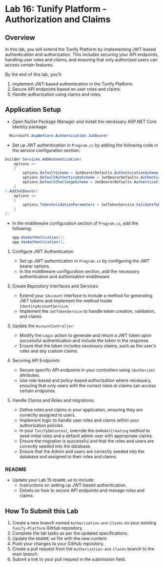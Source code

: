 # Lab 16: Tunify Platform - Authorization and Claims

## Overview
In this lab, you will extend the Tunify Platform by implementing JWT-based authentication and authorization. This includes securing your API endpoints, handling user roles and claims, and ensuring that only authorized users can access certain features.

By the end of this lab, you’ll:
1. Implement JWT-based authentication in the Tunify Platform.
2. Secure API endpoints based on user roles and claims.
3. Handle authorization using claims and roles.

## Application Setup
- Open NuGet Package Manager and install the necessary ASP.NET Core Identity package:
```csharp
  Microsoft.AspNetCore.Authentication.JwtBearer
```
- Set up JWT authentication in `Program.cs` by adding the following code in the service configuration section:
```csharp
builder.Services.AddAuthentication(
    options =>
    {
        options.DefaultScheme = JwtBearerDefaults.AuthenticationScheme;
        options.DefaultAuthenticateScheme = JwtBearerDefaults.AuthenticationScheme;
        options.DefaultChallengeScheme = JwtBearerDefaults.AuthenticationScheme;
    }
).AddJwtBearer(
    options =>
    {
        options.TokenValidationParameters = JwtTokenService.ValidateToken(builder.Configuration);
    }
);

```

- In the middleware configuration section of `Program.cs`, add the following:
     ```csharp
     app.UseAuthentication();
     app.UseAuthentication();
     ```

1. Configure JWT Authentication
   - Set up JWT authentication in `Program.cs` by configuring the JWT bearer options.
   - In the middleware configuration section, add the necessary authentication and authorization middleware.

2. Create Repository Interfaces and Services:
   - Extend your `IAccount` interface to include a method for generating JWT tokens and implement the method inside `IdentityAccountService`. 
   - Implement the `JwtTokenService` to handle token creation, validation, and claims.

3. Update the `AccountController`:
   - Modify the `Login` action to generate and return a JWT token upon successful authentication and include the token in the response.
   - Ensure that the token includes necessary claims, such as the user's roles and any custom claims.

4. Securing API Endpoints
   - Secure specific API endpoints in your controllers using `[Authorize]` attributes.
   - Use role-based and policy-based authorization where necessary, ensuring that only users with the correct roles or claims can access certain endpoints.

5. Handle Claims and Roles and migrations:
   - Define roles and claims in your application, ensuring they are correctly assigned to users.
   - Implement logic to handle user roles and claims within your authorization policies. 
   - In your `TunifyDbContext`, override the `OnModelCreating` method to seed initial roles and a default admin user with appropriate claims.
   - Ensure the migration is successful and that the roles and users are correctly seeded into the database.
   - Ensure that the Admin and users are correctly seeded into the database and assigned to their roles  and claims.

### README
- Update your Lab 15 `README.md` to include:
  - Instructions on setting up JWT-based authentication.
  - Details on how to secure API endpoints and manage roles and claims.

## How To Submit this Lab
1. Create a new branch named `Authorization-and-Claims` on your existing `Tunify-Platform` GitHub repository.
2. Complete the lab tasks as per the updated specifications.
3. Update the `README.md` file with the new content.
4. Push your changes to your GitHub repository.
5. Create a pull request from the `Authorization-and-Claims` branch to the main branch.
6. Submit a link to your pull request in the submission field.
